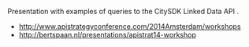 Presentation with examples of queries to the CitySDK Linked Data API .

- http://www.apistrategyconference.com/2014Amsterdam/workshops
- http://bertspaan.nl/presentations/apistrat14-workshop
